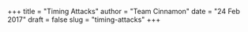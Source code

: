 +++
title = "Timing Attacks"
author = "Team Cinnamon"
date = "24 Feb 2017"
draft = false
slug = "timing-attacks"
+++
